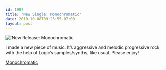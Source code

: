 ```yaml
---
id: 1907
title: 'New Single: Monochromatic'
date: 2010-10-08T09:23:55-07:00
layout: post
---
```

!['New Release: Monochromatic]('http://nebyoolae.com/img/blog/monochromatic.jpg' "New Release: Monochromatic")

I made a new piece of music. It&#8217;s aggressive and melodic progressive rock, with the help of Logic&#8217;s samples/synths, like usual. Please enjoy!

[Monochromatic](http://nebyoolae.com/songs/202)
